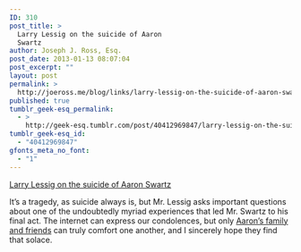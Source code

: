 ```yaml
---
ID: 310
post_title: >
  Larry Lessig on the suicide of Aaron
  Swartz
author: Joseph J. Ross, Esq.
post_date: 2013-01-13 08:07:04
post_excerpt: ""
layout: post
permalink: >
  http://joeross.me/blog/links/larry-lessig-on-the-suicide-of-aaron-swartz/
published: true
tumblr_geek-esq_permalink:
  - >
    http://geek-esq.tumblr.com/post/40412969847/larry-lessig-on-the-suicide-of-aaron-swartz
tumblr_geek-esq_id:
  - "40412969847"
gfonts_meta_no_font:
  - "1"
---
```

<a href='http://lessig.tumblr.com/post/40347463044/prosecutor-as-bully'>Larry Lessig on the suicide of Aaron Swartz</a><div class="link_description"><p>It&#8217;s a tragedy, as suicide always is, but Mr. Lessig asks important questions about one of the undoubtedly myriad experiences that led Mr. Swartz to his final act. The internet can express our condolences, but only <a href="http://rememberaaronsw.tumblr.com/post/40372208044/official-statement-from-the-family-and-partner-of-aaron" target="_blank">Aaron&#8217;s family and friends</a> can truly comfort one another, and I sincerely hope they find that solace.</p></div>